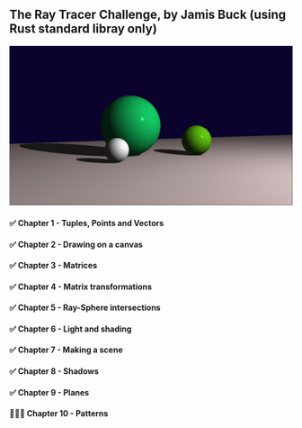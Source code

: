 ## The Ray Tracer Challenge, by Jamis Buck (using Rust standard libray only)

![spheres](https://raw.githubusercontent.com/guimauveb/the-ray-tracer-challenge/main/spheres.jpg)

#### ✅ Chapter 1 - Tuples, Points and Vectors 

#### ✅  Chapter 2 - Drawing on a canvas

#### ✅ Chapter 3 - Matrices 

#### ✅ Chapter 4 - Matrix transformations

#### ✅ Chapter 5 - Ray-Sphere intersections

#### ✅ Chapter 6 - Light and shading

#### ✅ Chapter 7 - Making a scene

#### ✅ Chapter 8 - Shadows

#### ✅ Chapter 9 - Planes

#### 👨🏼‍💻 Chapter 10 - Patterns



